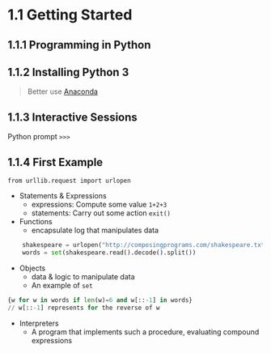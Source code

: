 # 1.1 Getting Started
## 1.1.1 Programming in Python
## 1.1.2 Installing Python 3
> Better use [Anaconda](https://www.bilibili.com/video/BV1hE411t7RN/?spm_id_from=333.337.search-card.all.click&vd_source=4ab0010a787e254ae5cffb27e35dce8b)
## 1.1.3 Interactive Sessions
Python prompt `>>>`
## 1.1.4 First Example
	from urllib.request import urlopen
- Statements & Expressions
	- expressions: Compute some value `1+2+3`
	- statements: Carry out some action `exit()`
- Functions
	- encapsulate log that manipulates data
```python
	shakespeare = urlopen("http://composingprograms.com/shakespeare.txt")
	words = set(shakespeare.read().decode().split())
```


- Objects
	- data & logic to manipulate data
	- An example of `set`
```python
{w for w in words if len(w)=6 and w[::-1] in words}
// w[::-1] represents for the reverse of w
```

- Interpreters
	- A program that implements such a procedure, evaluating compound expressions